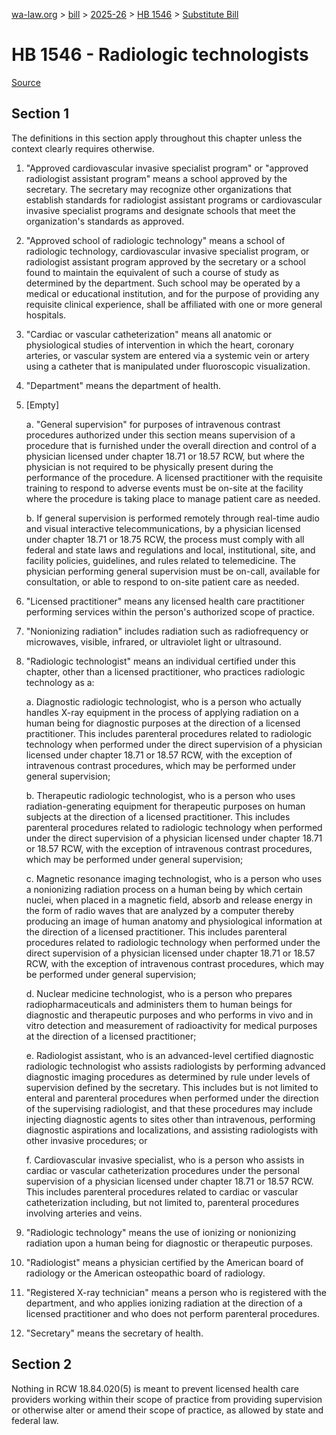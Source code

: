 [wa-law.org](/) > [bill](/bill/) > [2025-26](/bill/2025-26/) > [HB 1546](/bill/2025-26/hb/1546/) > [Substitute Bill](/bill/2025-26/hb/1546/S/)

# HB 1546 - Radiologic technologists

[Source](http://lawfilesext.leg.wa.gov/biennium/2025-26/Pdf/Bills/House%20Bills/1546-S.pdf)

## Section 1
The definitions in this section apply throughout this chapter unless the context clearly requires otherwise.

1. "Approved cardiovascular invasive specialist program" or "approved radiologist assistant program" means a school approved by the secretary. The secretary may recognize other organizations that establish standards for radiologist assistant programs or cardiovascular invasive specialist programs and designate schools that meet the organization's standards as approved.

2. "Approved school of radiologic technology" means a school of radiologic technology, cardiovascular invasive specialist program, or radiologist assistant program approved by the secretary or a school found to maintain the equivalent of such a course of study as determined by the department. Such school may be operated by a medical or educational institution, and for the purpose of providing any requisite clinical experience, shall be affiliated with one or more general hospitals.

3. "Cardiac or vascular catheterization" means all anatomic or physiological studies of intervention in which the heart, coronary arteries, or vascular system are entered via a systemic vein or artery using a catheter that is manipulated under fluoroscopic visualization.

4. "Department" means the department of health.

5. [Empty]

    a. "General supervision" for purposes of intravenous contrast procedures authorized under this section means supervision of a procedure that is furnished under the overall direction and control of a physician licensed under chapter 18.71 or 18.57 RCW, but where the physician is not required to be physically present during the performance of the procedure. A licensed practitioner with the requisite training to respond to adverse events must be on-site at the facility where the procedure is taking place to manage patient care as needed.

    b. If general supervision is performed remotely through real-time audio and visual interactive telecommunications, by a physician licensed under chapter 18.71 or 18.75 RCW, the process must comply with all federal and state laws and regulations and local, institutional, site, and facility policies, guidelines, and rules related to telemedicine. The physician performing general supervision must be on-call, available for consultation, or able to respond to on-site patient care as needed.

6. "Licensed practitioner" means any licensed health care practitioner performing services within the person's authorized scope of practice.

7. "Nonionizing radiation" includes radiation such as radiofrequency or microwaves, visible, infrared, or ultraviolet light or ultrasound.

8. "Radiologic technologist" means an individual certified under this chapter, other than a licensed practitioner, who practices radiologic technology as a:

    a. Diagnostic radiologic technologist, who is a person who actually handles X-ray equipment in the process of applying radiation on a human being for diagnostic purposes at the direction of a licensed practitioner. This includes parenteral procedures related to radiologic technology when performed under the direct supervision of a physician licensed under chapter 18.71 or 18.57 RCW, with the exception of intravenous contrast procedures, which may be performed under general supervision;

    b. Therapeutic radiologic technologist, who is a person who uses radiation-generating equipment for therapeutic purposes on human subjects at the direction of a licensed practitioner. This includes parenteral procedures related to radiologic technology when performed under the direct supervision of a physician licensed under chapter 18.71 or 18.57 RCW, with the exception of intravenous contrast procedures, which may be performed under general supervision;

    c. Magnetic resonance imaging technologist, who is a person who uses a nonionizing radiation process on a human being by which certain nuclei, when placed in a magnetic field, absorb and release energy in the form of radio waves that are analyzed by a computer thereby producing an image of human anatomy and physiological information at the direction of a licensed practitioner. This includes parenteral procedures related to radiologic technology when performed under the direct supervision of a physician licensed under chapter 18.71 or 18.57 RCW, with the exception of intravenous contrast procedures, which may be performed under general supervision;

    d. Nuclear medicine technologist, who is a person who prepares radiopharmaceuticals and administers them to human beings for diagnostic and therapeutic purposes and who performs in vivo and in vitro detection and measurement of radioactivity for medical purposes at the direction of a licensed practitioner;

    e. Radiologist assistant, who is an advanced-level certified diagnostic radiologic technologist who assists radiologists by performing advanced diagnostic imaging procedures as determined by rule under levels of supervision defined by the secretary. This includes but is not limited to enteral and parenteral procedures when performed under the direction of the supervising radiologist, and that these procedures may include injecting diagnostic agents to sites other than intravenous, performing diagnostic aspirations and localizations, and assisting radiologists with other invasive procedures; or

    f. Cardiovascular invasive specialist, who is a person who assists in cardiac or vascular catheterization procedures under the personal supervision of a physician licensed under chapter 18.71 or 18.57 RCW. This includes parenteral procedures related to cardiac or vascular catheterization including, but not limited to, parenteral procedures involving arteries and veins.

9. "Radiologic technology" means the use of ionizing or nonionizing radiation upon a human being for diagnostic or therapeutic purposes.

10. "Radiologist" means a physician certified by the American board of radiology or the American osteopathic board of radiology.

11. "Registered X-ray technician" means a person who is registered with the department, and who applies ionizing radiation at the direction of a licensed practitioner and who does not perform parenteral procedures.

12. "Secretary" means the secretary of health.

## Section 2
Nothing in RCW 18.84.020(5) is meant to prevent licensed health care providers working within their scope of practice from providing supervision or otherwise alter or amend their scope of practice, as allowed by state and federal law.
